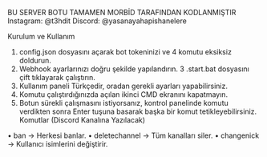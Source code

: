 BU SERVER BOTU TAMAMEN MORBİD TARAFINDAN KODLANMIŞTIR
Instagram: @t3hdit
Discord: @yasanayahapishanelere

 Kurulum ve Kullanım

1. config.json dosyasını açarak bot tokeninizi ve 4 komutu eksiksiz doldurun.
2. Webhook ayarlarınızı doğru şekilde yapılandırın.
3 .start.bat dosyasını çift tıklayarak çalıştırın.
4. Kullanım paneli Türkçedir, oradan gerekli ayarları yapabilirsiniz.
5. Komutu çalıştırdığınızda açılan ikinci CMD ekranını kapatmayın.
6. Botun sürekli çalışmasını istiyorsanız, kontrol panelinde komutu verdikten sonra Enter tuşuna basarak başka bir komut tetikleyebilirsiniz.
 Komutlar (Discord Kanalına Yazılacak)

• ban → Herkesi banlar.
• deletechannel → Tüm kanalları siler.
• changenick → Kullanıcı isimlerini değiştirir.
